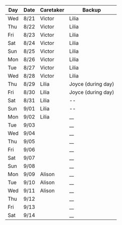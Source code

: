 | Day | Date | Caretaker | Backup |
| --- | ---- | --------- | ------ |
| Wed | 8/21 | Victor | Lilia |
| Thu | 8/22 | Victor | Lilia |
| Fri | 8/23 | Victor | Lilia |
| Sat | 8/24 | Victor | Lilia |
| Sun | 8/25 | Victor | Lilia |
| Mon | 8/26 | Victor | Lilia |
| Tue | 8/27 | Victor | Lilia |
| Wed | 8/28 | Victor | Lilia |
| Thu | 8/29 | Lilia | Joyce (during day) |
| Fri | 8/30 | Lilia | Joyce (during day) |
| Sat | 8/31 | Lilia | -- |
| Sun | 9/01 | Lilia | -- |
| Mon | 9/02 | Lilia | __ |
| Tue | 9/03 | | __ |
| Wed | 9/04 | | __ |
| Thu | 9/05 | | __ |
| Fri | 9/06 | | __ |
| Sat | 9/07 | | __ |
| Sun | 9/08 | | __ |
| Mon | 9/09 | Alison | __ |
| Tue | 9/10 | Alison | __ |
| Wed | 9/11 | Alison | __ |
| Thu | 9/12 | | __ |
| Fri | 9/13 | | __ |
| Sat | 9/14 | | __ |
